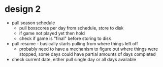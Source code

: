# design 2

* pull season schedule
  * pull boxscores per day from schedule, store to disk
  * if game not played yet then hold
  * check if game is "final" before storing to disk
* pull resume - basically starts pulling from where things left off
  * probably need to have a mechanism to figure out where things were stopped, some days could have partial amounts of days completed
* check current date, either pull single day or all days available
